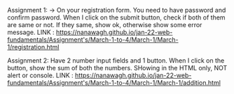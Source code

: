 Assignment 1: 
            -> On your registration form. You need to have password and confirm password. When I click on the submit button, check if both of them are same or not. If they same, show ok, otherwise show some error message.
    LINK : https://nanawagh.github.io/jan-22-web-fundamentals/Assignment's/March-1-to-4/March-1/March-1/registration.html

Assignment 2:
            Have 2 number input fields and 1 button. When I click on the button, show the sum of both the numbers. SHowing in the HTML only, NOT alert or console.
    LINK : https://nanawagh.github.io/jan-22-web-fundamentals/Assignment's/March-1-to-4/March-1/March-1/addition.html 
